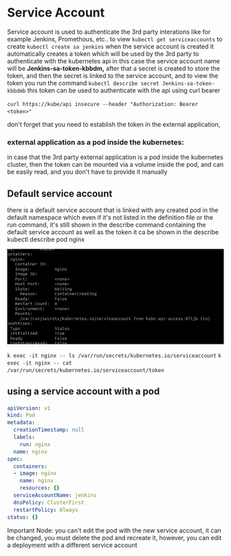 # Service Account

Service account is used to authenticate the 3rd party interations like for example Jenkins, Promethous, etc..
to view `kubectl get serviceaccounts`
to create `kubectl create sa jenkins`
when the service account is created it automatically creates a token which will be used by the 3rd party to authenticate with the kubernetes api
in this case the service account name will be **Jenkins-sa-token-kbbdm,** after that a secret is created to store the token, and then the secret is linked to the service account, and to view the token you run the command `kubectl describe secret Jenkins-sa-token-kbbdmb` this token can be used to authenticate with the api using curl bearer

`curl https://kube/api insecure --header "Authorization: Bearer <token>"`

don't forget that you need to establish the token in the external application,

### external application as a pod inside the kubernetes:

in case that the 3rd party external application is a pod inside the kubernetes cluster, then the token can be mounted via a volume inside the pod, and can be easily read, and you don't have to provide it manually

## Default service account

there is a default service account that is linked with any created pod in the default namespace which even if it's not listed in the definition file or the run command, it's still shown in the describe command containing the default service account as well as the token
it ca be shown in the describe
kubectl describe pod nginx

![91592a8edf7bdb77db8a6611fec7dc3b.png](../../_resources/91592a8edf7bdb77db8a6611fec7dc3b.png)

`k exec -it nginx -- ls /var/run/secrets/kubernetes.io/serviceaccount`
`k exec -it nginx -- cat /var/run/secrets/kubernetes.io/serviceaccount/token`

## using a service account with a pod

```YAML
apiVersion: v1
kind: Pod
metadata:
  creationTimestamp: null
  labels:
    run: nginx
  name: nginx
spec:
  containers:
  - image: nginx
    name: nginx
    resources: {}
  serviceAccountName: jenkins
  dnsPolicy: ClusterFirst
  restartPolicy: Always
status: {}
```

Important Node: you can't edit the pod with the new service account, it can be changed, you must delete the pod and recreate it, however, you can edit a deployment with a different service account
